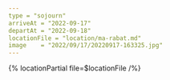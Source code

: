 ```yaml
---
type = "sojourn"
arriveAt = "2022-09-17"
departAt = "2022-09-18"
locationFile = "location/ma-rabat.md"
image    = "2022/09/17/20220917-163325.jpg"
---
```


{% locationPartial file=$locationFile /%} 
